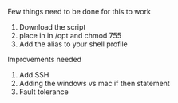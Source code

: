 Few things need to be done for this to work

1. Download the script
2. place in in /opt and chmod 755
3. Add the alias to your shell profile



Improvements needed

1. Add SSH
2. Adding the windows vs mac if then statement
3. Fault tolerance
